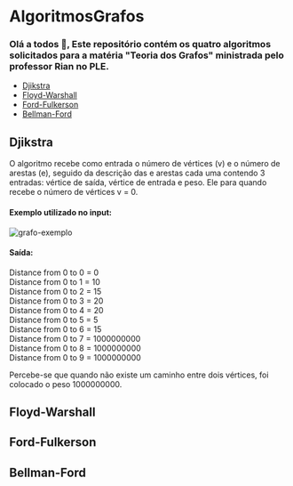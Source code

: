 # AlgoritmosGrafos
### Olá a todos 👋, Este repositório contém os quatro algoritmos solicitados para a matéria "Teoria dos Grafos" ministrada pelo professor Rian no PLE.<br>
* [Djikstra](#djikstra)
* [Floyd-Warshall](floyd-warshall)
* [Ford-Fulkerson](ford-fulkerson)
* [Bellman-Ford](bellman-ford)

## Djikstra
O algoritmo recebe como entrada o número de vértices (v) e o número de arestas (e), seguido da descrição das e arestas cada uma contendo 3 entradas: vértice de saída, vértice de entrada e peso.
Ele para quando recebe o número de vértices v = 0.

#### Exemplo utilizado no input:<br>
![grafo-exemplo](http://url/to/img.png)

#### Saída: 
Distance from 0 to 0 = 0<br>
Distance from 0 to 1 = 10<br>
Distance from 0 to 2 = 15<br>
Distance from 0 to 3 = 20<br>
Distance from 0 to 4 = 20<br>
Distance from 0 to 5 = 5<br>
Distance from 0 to 6 = 15<br>
Distance from 0 to 7 = 1000000000<br>
Distance from 0 to 8 = 1000000000<br>
Distance from 0 to 9 = 1000000000<br>

Percebe-se que quando não existe um caminho entre dois vértices, foi colocado o peso 1000000000.

## Floyd-Warshall

## Ford-Fulkerson

## Bellman-Ford
